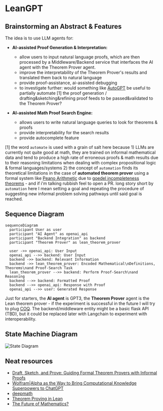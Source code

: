 # LeanGPT

## Brainstorming an Abstract & Features

The idea is to use LLM agents for:

- **AI-assisted Proof Generation & Interpretation:**
    - allow users to input natural language proofs, which are then processed by a Middleware/Backend service that interfaces the AI agent with the Theorem Prover agent.
    - improve the interpretability of the Theorem Prover's results and translated them back to natural language
    - provide proof-assistance, ai-assisted debugging
    - to investigate further: would something like [AutoGPT](https://github.com/Significant-Gravitas/Auto-GPT) be useful to partially automate [1] the proof generation / drafting&sketching&refining proof feeds to be passed&validated to the Theorem Prover?

- **AI-assisted Math Proof Search Engine:**
    - allows users to write natural language queries to look for theorems & proofs
    - provide interpretability for the search results
    - provide autocomplete feature

[1] the word `automate` is used with a grain of salt here because 1) LLMs are currently not quite good at math, they are trained on informal mathematical data and tend to produce a high rate of erroneous proofs & math results due to their reasoning limitations when dealing with complex propositional logic & formal languages/systems 2) the concept of `automation` finds its theoretical limitations in the case of **automated theorem prover** using a formal system like [Peano Arithmetic](https://plato.stanford.edu/entries/logic-provability/#ProvLogiPeanArit) due to [goedel incompleteness theorems](https://plato.stanford.edu/entries/goedel-incompleteness/) - and if i'm talking rubbish feel to open a PR. long story short by `automation` here I mean setting a goal and repeating the procedure of suggesting new informal problem solving pathways until said goal is reached.


## Sequence Diagram
```mermaid
sequenceDiagram
  participant User as user
  participant "AI Agent" as openai_api
  participant "Backend Integration" as backend
  participant "Theorem Prover" as lean_theorem_prover

  user ->> openai_api: User Input
  openai_api -->> backend: User Input
  backend ->> backend: Relevant Information
  backend ->> lean_theorem_prover: Encoded Mathematical\nDefinitions, Theorems\nand Proof-Search Task
  lean_theorem_prover -->> backend: Perform Proof-Search\nand Reasoning
  backend -->> backend: Formatted Proof
  backend -->> openai_api: Response with Proof
  openai_api -->> user: Generated Response
```

Just for starters, the **AI agent** is GPT3, the **Theorem Prover** agent is the Lean theorem prover - if the experiment is successful in the future I will try to plug [COQ](https://coq.inria.fr/). The backend/middleware entity might be a basic flask API (TBD), but it could be replaced later with Langchain to experiment with interoperability.

## State Machine Diagram

![State Diagram](https://tinyurl.com/2hmums3o)<!--[State Diagram](./puml-diagrams/state-machine-diagram.puml)-->

## Neat resources
- [Draft, Sketch, and Prove: Guiding Formal Theorem Provers with Informal Proofs
](https://arxiv.org/abs/2210.12283)
- [Wolfram|Alpha as the Way to Bring Computational Knowledge Superpowers to ChatGPT](https://writings.stephenwolfram.com/2023/01/wolframalpha-as-the-way-to-bring-computational-knowledge-superpowers-to-chatgpt/)
- [deepmath](https://github.com/tensorflow/deepmath)
- [Theorem Proving in Lean](https://leanprover.github.io/theorem_proving_in_lean/)
- [The Future of Mathematics?](https://www.youtube.com/watch?v=Dp-mQ3HxgDE)
